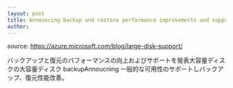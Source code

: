 ```yaml
---
layout: post
title: Announcing backup and restore performance improvements and support for large disk backup 
author: 
---
```

source: https://azure.microsoft.com/blog/large-disk-support/

バックアップと復元のパフォーマンスの向上およびサポートを発表大容量ディスクの大容量ディスク backupAnnoucning 一般的な可用性のサポートしバックアップ、復元性能改善。